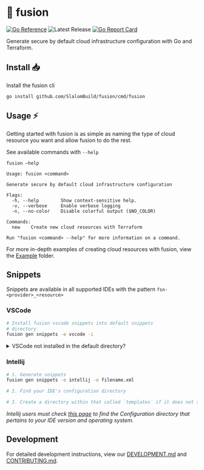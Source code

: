 # 🧬 fusion

[![Go Reference](https://pkg.go.dev/badge/github.com/SlalomBuild/fusion.svg)](https://pkg.go.dev/github.com/SlalomBuild/fusion)
![Latest Release](https://img.shields.io/github/v/release/SlalomBuild/fusion?label=latest%20release)
[![Go Report Card](https://goreportcard.com/badge/github.com/SlalomBuild/fusion)](https://goreportcard.com/report/github.com/SlalomBuild/fusion)

Generate secure by default cloud infrastructure configuration with Go and Terraform. 

## Install 📥

Install the fusion cli

```shell
go install github.com/SlalomBuild/fusion/cmd/fusion
```

## Usage ⚡️

Getting started with fusion is as simple as naming the type of cloud resource you want and  allow fusion to do the rest.

See available commands with `--help`

```
fusion —help

Usage: fusion <command>

Generate secure by default cloud infrastructure configuration

Flags:
  -h, --help        Show context-sensitive help.
  -v, --verbose     Enable verbose logging
  -n, --no-color    Disable colorful output ($NO_COLOR)

Commands:
  new    Create new cloud resources with Terraform

Run "fusion <command> --help" for more information on a command.
```

For more in-depth examples of creating cloud resources with fusion, view the [Example](./_example) folder.

## Snippets

Snippets are available in all supported IDEs with the pattern `fsn-<provider>_<resource>`

### VSCode 

```bash
# Install fusion vscode snippets into default snippets 
# directory
fusion gen snippets -e vscode -i
```

<details>
<summary>VSCode not installed in the default directory?</summary>
<br>
You will need to output a json file with `fusion gen snippets -e vscode -o filename.json` and place it and `package.json` from the repository's snippets directory within `.../.vscode/extensions/fusion-snippets`, creating directories if needed. Restart your IDE to make them available.
<br><br>
</details>

### Intellij

```bash
# 1. Generate snippets
fusion gen snippets -e intellij -o filename.xml

# 2. Find your IDE's configuration directory

# 3. Create a directory within that called `templates` if it does not already exist, and drop the xml file in there. Then, restart your IDE to make them available.
```

*Intellij users must check [this page](https://intellij-support.jetbrains.com/hc/en-us/articles/206544519-Directories-used-by-the-IDE-to-store-settings-caches-plugins-and-logs) to find the Configuration directory that pertains to your IDE version and operating system.*

## Development

For detailed development instructions, view our [DEVELOPMENT.md](./github/DEVELOPMENT.md) and [CONTRIBUTING.md](.github/CONTRIBUTING.md).